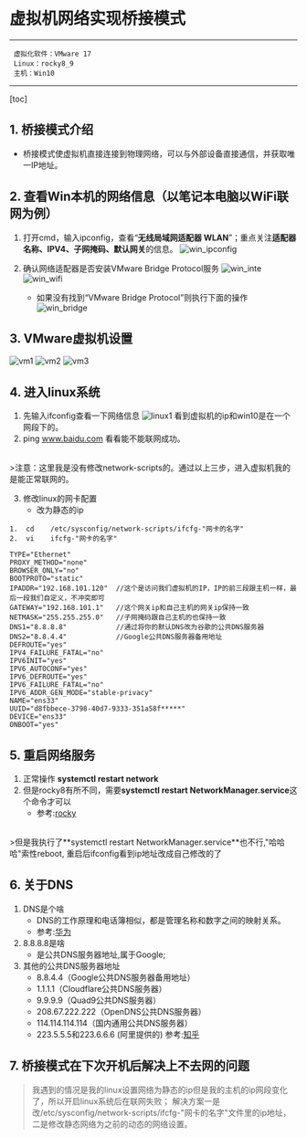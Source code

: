 # 虚拟机网络实现桥接模式

*********************************
     虚拟化软件：VMware 17            
     Linux：rocky8_9   
     主机：Win10                          
*********************************
[toc]

## 1. 桥接模式介绍
- 桥接模式使虚拟机直接连接到物理网络，可以与外部设备直接通信，并获取唯一IP地址。

## 2. 查看Win本机的网络信息（以笔记本电脑以WiFi联网为例）
1. 打开cmd，输入ipconfig，查看“**无线局域网适配器 WLAN**”；重点关注**适配器名称、IPV4、子网掩码、默认网关**的信息。
![win_ipconfig](../res/Bridging_network/win.png)

2. 确认网络适配器是否安装VMware Bridge Protocol服务
![win_inte](../res/Bridging_network/win_inte.png)
![win_wifi](../res/Bridging_network/win_wifi.png)
    - 如果没有找到“VMware Bridge Protocol”则执行下面的操作
![win_bridge](../res/Bridging_network/win_bridge.png)

## 3. VMware虚拟机设置

![vm1](../res/Bridging_network/vm1.png)
![vm2](../res/Bridging_network/vm2.png)
![vm3](../res/Bridging_network/vm3.png)

## 4. 进入linux系统
1. 先输入ifconfig查看一下网络信息
![linux1](../res/Bridging_network/linux1.png)
看到虚拟机的ip和win10是在一个网段下的。
2. ping www.baidu.com 看看能不能联网成功。
<br/>
>注意：这里我是没有修改network-scripts的。通过以上三步，进入虚拟机我的是能正常联网的。

3. 修改linux的网卡配置
    - 改为静态的ip

```shell
1.  cd    /etc/sysconfig/network-scripts/ifcfg-"网卡的名字"
2.  vi    ifcfg-"网卡的名字"    
```

```vim
TYPE="Ethernet"
PROXY_METHOD="none"
BROWSER_ONLY="no"
BOOTPROTO="static"
IPADDR="192.168.101.120"  //这个是访问我们虚拟机的IP，IP的前三段跟主机一样，最后一段我们自定义，不冲突即可
GATEWAY="192.168.101.1"   //这个网关ip和自己主机的网关ip保持一致
NETMASK="255.255.255.0"   //子网掩码跟自己主机的也保持一致
DNS1="8.8.8.8"            //通过将你的默认DNS改为谷歌的公共DNS服务器
DNS2="8.8.4.4"            //Google公共DNS服务器备用地址
DEFROUTE="yes"
IPV4_FAILURE_FATAL="no"
IPV6INIT="yes"
IPV6_AUTOCONF="yes"
IPV6_DEFROUTE="yes"
IPV6_FAILURE_FATAL="no"
IPV6_ADDR_GEN_MODE="stable-privacy"
NAME="ens33"
UUID="d8fbbece-3798-40d7-9333-351a58f*****"
DEVICE="ens33"
ONBOOT="yes"
```

## 5. 重启网络服务
1. 正常操作 **systemctl restart network**
2. 但是rocky8有所不同，需要**systemctl restart NetworkManager.service**这个命令才可以
    - 参考:[rocky](https://forums.rockylinux.org/t/testing-network-service-not-found/2457)
<br/>
>但是我执行了**systemctl restart NetworkManager.service**也不行,"哈哈哈"索性reboot, 重启后ifconfig看到ip地址改成自己修改的了

## 6. 关于DNS

1. DNS是个啥
    - DNS的工作原理和电话簿相似，都是管理名称和数字之间的映射关系。
    - 参考:[华为](https://info.support.huawei.com/info-finder/encyclopedia/zh/DNS.html)
2. 8.8.8.8是啥
    - 是公共DNS服务器地址,属于Google;
3. 其他的公共DNS服务器地址
    - 8.8.4.4（Google公共DNS服务器备用地址）
    - 1.1.1.1（Cloudflare公共DNS服务器）
    - 9.9.9.9（Quad9公共DNS服务器）
    - 208.67.222.222（OpenDNS公共DNS服务器）
    - 114.114.114.114（国内通用公共DNS服务器）
    - 223.5.5.5和223.6.6.6 (阿里提供的)
参考:[知乎](https://zhuanlan.zhihu.com/p/649915258)

## 7. 桥接模式在下次开机后解决上不去网的问题

>我遇到的情况是我的linux设置网络为静态的ip但是我的主机的ip网段变化了，所以开启linux系统后在联网失败；
解决方案一是改/etc/sysconfig/network-scripts/ifcfg-"网卡的名字"文件里的ip地址，二是修改静态网络为之前的动态的网络设置。
